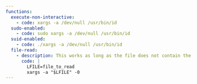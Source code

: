 ```yaml
---
functions:
  execute-non-interactive:
    - code: xargs -a /dev/null /usr/bin/id
  sudo-enabled:
    - code: sudo xargs -a /dev/null /usr/bin/id
  suid-enabled:
    - code: ./xargs -a /dev/null /usr/bin/id
  file-read:
    - description: This works as long as the file does not contain the NUL character, also a trailing `$'\n'` is added. The actual `/bin/echo` command is executed. This GNU version only.
      code: |
        LFILE=file_to_read
        xargs -a "$LFILE" -0
---
```

